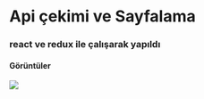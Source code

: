 <h1>Api çekimi ve Sayfalama</h1>


<h3>react ve redux ile çalışarak yapıldı</h3>



<h4>Görüntüler</h4>

![](https://github.com/darahta/register_calismasi/blob/main/sayfa.gif)
